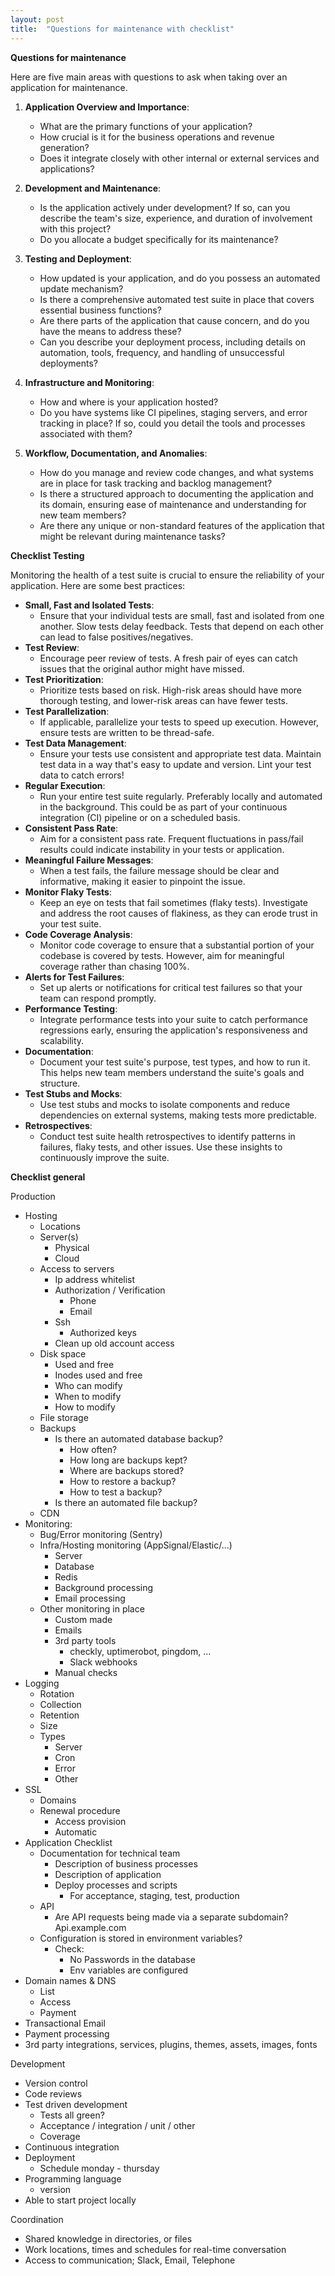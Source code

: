 ```yaml
---
layout: post
title:  "Questions for maintenance with checklist"
---
```


**Questions for maintenance**

Here are five main areas with questions to ask when taking over an application for maintenance. 

1. **Application Overview and Importance**: 
   - What are the primary functions of your application?
   - How crucial is it for the business operations and revenue generation?
   - Does it integrate closely with other internal or external services and applications?

2. **Development and Maintenance**:
   - Is the application actively under development? If so, can you describe the team's size, experience, and duration of involvement with this project?
   - Do you allocate a budget specifically for its maintenance?
  
3. **Testing and Deployment**:
   - How updated is your application, and do you possess an automated update mechanism?
   - Is there a comprehensive automated test suite in place that covers essential business functions? 
   - Are there parts of the application that cause concern, and do you have the means to address these?
   - Can you describe your deployment process, including details on automation, tools, frequency, and handling of unsuccessful deployments?

4. **Infrastructure and Monitoring**:
   - How and where is your application hosted? 
   - Do you have systems like CI pipelines, staging servers, and error tracking in place? If so, could you detail the tools and processes associated with them?

5. **Workflow, Documentation, and Anomalies**:
   - How do you manage and review code changes, and what systems are in place for task tracking and backlog management?
   - Is there a structured approach to documenting the application and its domain, ensuring ease of maintenance and understanding for new team members?
   - Are there any unique or non-standard features of the application that might be relevant during maintenance tasks?


**Checklist Testing**

Monitoring the health of a test suite is crucial to ensure the reliability of your application. Here are some best practices:

- **Small, Fast and Isolated Tests**: 
    - Ensure that your individual tests are small, fast and isolated from one another. Slow tests delay feedback. Tests that depend on each other can lead to false positives/negatives.
- **Test Review**: 
    - Encourage peer review of tests. A fresh pair of eyes can catch issues that the original author might have missed.
- **Test Prioritization**: 
    - Prioritize tests based on risk. High-risk areas should have more thorough testing, and lower-risk areas can have fewer tests.
- **Test Parallelization**: 
    - If applicable, parallelize your tests to speed up execution. However, ensure tests are written to be thread-safe.
- **Test Data Management**: 
    - Ensure your tests use consistent and appropriate test data. Maintain test data in a way that's easy to update and version. Lint your test data to catch errors!
- **Regular Execution**: 
    - Run your entire test suite regularly. Preferably locally and automated in the background. This could be as part of your continuous integration (CI) pipeline or on a scheduled basis. 
- **Consistent Pass Rate**: 
    - Aim for a consistent pass rate. Frequent fluctuations in pass/fail results could indicate instability in your tests or application.
- **Meaningful Failure Messages**: 
    - When a test fails, the failure message should be clear and informative, making it easier to pinpoint the issue. 
- **Monitor Flaky Tests**: 
    - Keep an eye on tests that fail sometimes (flaky tests). Investigate and address the root causes of flakiness, as they can erode trust in your test suite.
- **Code Coverage Analysis**: 
    - Monitor code coverage to ensure that a substantial portion of your codebase is covered by tests. However, aim for meaningful coverage rather than chasing 100%.
- **Alerts for Test Failures**: 
    - Set up alerts or notifications for critical test failures so that your team can respond promptly.
- **Performance Testing**: 
    - Integrate performance tests into your suite to catch performance regressions early, ensuring the application's responsiveness and scalability.
- **Documentation**: 
    - Document your test suite's purpose, test types, and how to run it. This helps new team members understand the suite's goals and structure.
- **Test Stubs and Mocks**: 
    - Use test stubs and mocks to isolate components and reduce dependencies on external systems, making tests more predictable.
- **Retrospectives**: 
    - Conduct test suite health retrospectives to identify patterns in failures, flaky tests, and other issues. Use these insights to continuously improve the suite.


**Checklist general**

Production
* Hosting
    * Locations
    * Server(s)
        * Physical 
        * Cloud
    * Access to servers
        * Ip address whitelist
        * Authorization / Verification 
            * Phone
            * Email
        * Ssh
            * Authorized keys
        * Clean up old account access
    * Disk space
        * Used and free
        * Inodes used and free
        * Who can modify
        * When to modify
        * How to modify
    * File storage
    * Backups
        * Is there an automated database backup?
            * How often?
            * How long are backups kept?
            * Where are backups stored?
            * How to restore a backup?
            * How to test a backup?
        * Is there an automated file backup?
    * CDN
* Monitoring:
    * Bug/Error monitoring (Sentry)
    * Infra/Hosting monitoring (AppSignal/Elastic/...)
        * Server
        * Database
        * Redis
        * Background processing
        * Email processing
    * Other monitoring in place
        * Custom made
        * Emails
        * 3rd party tools
            * checkly, uptimerobot, pingdom, ...
            * Slack webhooks
        * Manual checks
* Logging
    * Rotation
    * Collection 
    * Retention
    * Size
    * Types
        * Server
        * Cron
        * Error
        * Other
* SSL
    * Domains 
    * Renewal procedure
        * Access provision
        * Automatic
* Application Checklist
    * Documentation for technical team
        * Description of business processes
        * Description of application
        * Deploy processes and scripts
            * For acceptance, staging, test, production
    * API
        * Are API requests being made via a separate subdomain? Api.example.com
    * Configuration is stored in environment variables?
        * Check: 
            * No Passwords in the database
            * Env variables are configured
* Domain names & DNS
    * List 
    * Access
    * Payment 
* Transactional Email
* Payment processing	
* 3rd party integrations, services, plugins, themes, assets, images, fonts

Development
* Version control
* Code reviews
* Test driven development
    * Tests all green?
    * Acceptance / integration / unit / other
    * Coverage
* Continuous integration
* Deployment 
    * Schedule monday - thursday
* Programming language
    * version
* Able to start project locally

Coordination 
* Shared knowledge in directories, or files
* Work locations, times and schedules for real-time conversation
* Access to communication; Slack, Email, Telephone


